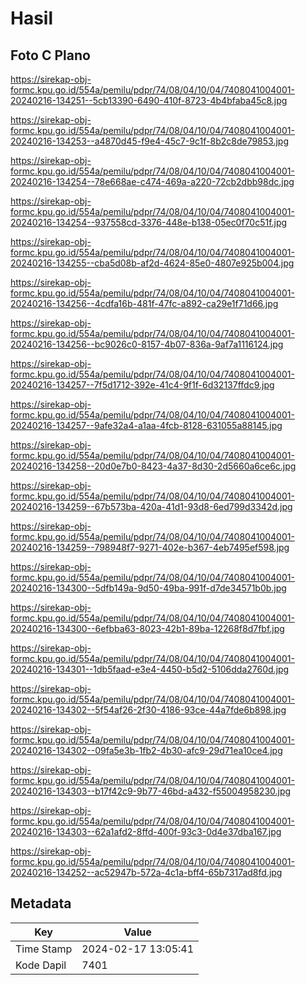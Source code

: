 # Hasil

## Foto C Plano

https://sirekap-obj-formc.kpu.go.id/554a/pemilu/pdpr/74/08/04/10/04/7408041004001-20240216-134251--5cb13390-6490-410f-8723-4b4bfaba45c8.jpg

https://sirekap-obj-formc.kpu.go.id/554a/pemilu/pdpr/74/08/04/10/04/7408041004001-20240216-134253--a4870d45-f9e4-45c7-9c1f-8b2c8de79853.jpg

https://sirekap-obj-formc.kpu.go.id/554a/pemilu/pdpr/74/08/04/10/04/7408041004001-20240216-134254--78e668ae-c474-469a-a220-72cb2dbb98dc.jpg

https://sirekap-obj-formc.kpu.go.id/554a/pemilu/pdpr/74/08/04/10/04/7408041004001-20240216-134254--937558cd-3376-448e-b138-05ec0f70c51f.jpg

https://sirekap-obj-formc.kpu.go.id/554a/pemilu/pdpr/74/08/04/10/04/7408041004001-20240216-134255--cba5d08b-af2d-4624-85e0-4807e925b004.jpg

https://sirekap-obj-formc.kpu.go.id/554a/pemilu/pdpr/74/08/04/10/04/7408041004001-20240216-134256--4cdfa16b-481f-47fc-a892-ca29e1f71d66.jpg

https://sirekap-obj-formc.kpu.go.id/554a/pemilu/pdpr/74/08/04/10/04/7408041004001-20240216-134256--bc9026c0-8157-4b07-836a-9af7a1116124.jpg

https://sirekap-obj-formc.kpu.go.id/554a/pemilu/pdpr/74/08/04/10/04/7408041004001-20240216-134257--7f5d1712-392e-41c4-9f1f-6d32137ffdc9.jpg

https://sirekap-obj-formc.kpu.go.id/554a/pemilu/pdpr/74/08/04/10/04/7408041004001-20240216-134257--9afe32a4-a1aa-4fcb-8128-631055a88145.jpg

https://sirekap-obj-formc.kpu.go.id/554a/pemilu/pdpr/74/08/04/10/04/7408041004001-20240216-134258--20d0e7b0-8423-4a37-8d30-2d5660a6ce6c.jpg

https://sirekap-obj-formc.kpu.go.id/554a/pemilu/pdpr/74/08/04/10/04/7408041004001-20240216-134259--67b573ba-420a-41d1-93d8-6ed799d3342d.jpg

https://sirekap-obj-formc.kpu.go.id/554a/pemilu/pdpr/74/08/04/10/04/7408041004001-20240216-134259--798948f7-9271-402e-b367-4eb7495ef598.jpg

https://sirekap-obj-formc.kpu.go.id/554a/pemilu/pdpr/74/08/04/10/04/7408041004001-20240216-134300--5dfb149a-9d50-49ba-991f-d7de34571b0b.jpg

https://sirekap-obj-formc.kpu.go.id/554a/pemilu/pdpr/74/08/04/10/04/7408041004001-20240216-134300--6efbba63-8023-42b1-89ba-12268f8d7fbf.jpg

https://sirekap-obj-formc.kpu.go.id/554a/pemilu/pdpr/74/08/04/10/04/7408041004001-20240216-134301--1db5faad-e3e4-4450-b5d2-5106dda2760d.jpg

https://sirekap-obj-formc.kpu.go.id/554a/pemilu/pdpr/74/08/04/10/04/7408041004001-20240216-134302--5f54af26-2f30-4186-93ce-44a7fde6b898.jpg

https://sirekap-obj-formc.kpu.go.id/554a/pemilu/pdpr/74/08/04/10/04/7408041004001-20240216-134302--09fa5e3b-1fb2-4b30-afc9-29d71ea10ce4.jpg

https://sirekap-obj-formc.kpu.go.id/554a/pemilu/pdpr/74/08/04/10/04/7408041004001-20240216-134303--b17f42c9-9b77-46bd-a432-f55004958230.jpg

https://sirekap-obj-formc.kpu.go.id/554a/pemilu/pdpr/74/08/04/10/04/7408041004001-20240216-134303--62a1afd2-8ffd-400f-93c3-0d4e37dba167.jpg

https://sirekap-obj-formc.kpu.go.id/554a/pemilu/pdpr/74/08/04/10/04/7408041004001-20240216-134252--ac52947b-572a-4c1a-bff4-65b7317ad8fd.jpg


## Metadata

| Key        | Value               |
| ---------- | ------------------- |
| Time Stamp | 2024-02-17 13:05:41 |
| Kode Dapil | 7401                |



